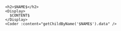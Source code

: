       <h2>$NAME$</h2>
      <Display>
        $CONTENT$
      </Display>
      <Coder :content="getChildByName('$NAME$').data" />